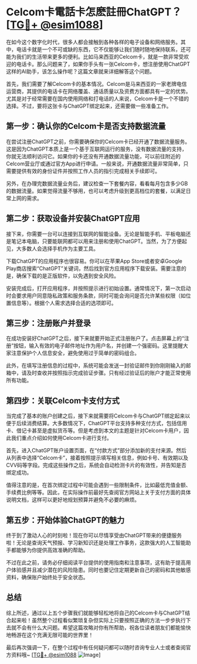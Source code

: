# Celcom卡電話卡怎麽註冊ChatGPT？[[TG💪+ @esim1088](https://t.me/s/esim1088)]

在如今这个数字化时代，很多人都会接触到各种各样的电子设备和网络服务。其中，电话卡就是一个不可或缺的东西，它不仅能够让我们随时随地保持联系，还可能为我们的生活带来更多的便利。比如马来西亚的Celcom卡，就是一款非常受欢迎的电话卡。那么问题来了，如果你手头有一张Celcom卡，想注册使用ChatGPT这样的AI助手，该怎么操作呢？这篇文章就来详细解答这个问题。

首先，我们需要了解Celcom卡的基本情况。Celcom是马来西亚的一家老牌电信运营商，其提供的电话卡在网络覆盖、通话质量以及资费方面都具有一定的优势。尤其是对于经常需要在国内使用网络和打电话的人来说，Celcom卡是一个不错的选择。不过，要将这张卡与ChatGPT绑定起来，还需要做一些准备工作。

## 第一步：确认你的Celcom卡是否支持数据流量

在尝试注册ChatGPT之前，你需要确保你的Celcom卡已经开通了数据流量服务。这是因为ChatGPT本质上是一个基于互联网运行的服务，没有数据流量的支持，你就无法顺利访问它。如果你的卡还没有开通数据流量功能，可以前往附近的Celcom营业厅或通过官方App进行申请。一般来说，开通数据流量非常简单，只需要提供有效的身份证件并按照工作人员的指引完成相关手续即可。

另外，在办理完数据流量业务后，建议检查一下套餐内容，看看每月包含多少GB的数据流量。如果觉得流量不够用，也可以考虑升级到更高档位的套餐，以满足日常上网的需求。

## 第二步：获取设备并安装ChatGPT应用

接下来，你需要一台可以连接到互联网的智能设备。无论是智能手机、平板电脑还是笔记本电脑，只要能联网都可以用来注册和使用ChatGPT。当然，为了方便起见，大多数人会选择手机作为主要工具。

下载ChatGPT的应用程序也很容易。你可以在苹果App Store或者安卓Google Play商店搜索“ChatGPT”关键词，然后找到官方应用程序下载安装。需要注意的是，确保下载的是正版软件，以免遇到安全风险。

安装完成后，打开应用程序，并按照提示进行初始设置。通常情况下，第一次启动时会要求用户同意隐私政策和服务条款，同时可能会询问是否允许某些权限（如位置信息等）。根据个人需求选择合适的选项即可。

## 第三步：注册账户并登录

在成功安装好ChatGPT之后，接下来就要开始正式注册账户了。点击屏幕上的“注册”按钮，输入有效的电子邮件地址作为用户名，并创建一个强密码。这里提醒大家注意保护个人信息安全，避免使用过于简单的密码组合。

此外，在填写注册信息的过程中，系统可能会发送一封验证邮件到你刚刚输入的邮箱中，请及时查收并按照指示完成验证步骤。只有经过验证后的账户才能正常使用所有功能。

## 第四步：关联Celcom卡支付方式

当完成了基本的账户创建之后，接下来就需要将Celcom卡与ChatGPT绑定起来以便于后续消费结算。大多数情况下，ChatGPT平台支持多种支付方式，包括信用卡、借记卡甚至是虚拟货币等。但是考虑到本文的主题是针对Celcom卡用户，因此我们重点介绍如何使用Celcom卡进行支付。

首先，进入ChatGPT账户设置页面，在“付款方式”部分添加新的支付来源。然后从列表中选择“Celcom卡”，接着按照提示填写相关信息，例如卡号、有效期以及CVV码等字段。完成这些操作之后，系统会自动检测卡片的有效性，并告知是否绑定成功。

值得注意的是，在首次绑定过程中可能会遇到一些限制条件，比如最低充值金额、手续费比例等等。因此，在实际操作前最好先查阅官方网站上关于支付方面的具体说明文档，这样可以更好地规划预算并避免不必要的麻烦。

## 第五步：开始体验ChatGPT的魅力

终于到了激动人心的时刻啦！现在你可以尽情享受由ChatGPT带来的便捷服务啦！无论是查询天气预报、学习新知识还是处理工作事务，这款强大的人工智能助手都能够为你提供高效准确的帮助。

不过在此之前，请务必仔细阅读平台提供的使用指南和注意事项，这有助于提高用户体验感并且减少潜在的风险隐患。同时也要记住定期更新自己的密码和其他敏感资料，确保账户始终处于安全状态。

## 总结

综上所述，通过以上五个步骤我们就能够轻松地将自己的Celcom卡与ChatGPT结合起来啦！虽然整个过程看似繁琐复杂但实际上只要按照正确的方法一步步执行下去就不会有什么大问题。希望这篇攻略对你有所帮助，祝各位读者朋友们都能愉快地畅游在这个充满无限可能的世界里！

最后再次强调一下，在整个过程中有任何疑问都可以随时咨询专业人士或者查阅官方资料哦~ [[TG💪+ @esim1088](https://t.me/s/esim1088) ![Image](https://i.postimg.cc/4NQfJmqS/Snipaste-2025-05-13-00-14-12.png)]
